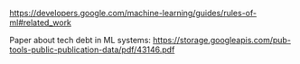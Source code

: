 
https://developers.google.com/machine-learning/guides/rules-of-ml#related_work

Paper about tech debt in ML systems: https://storage.googleapis.com/pub-tools-public-publication-data/pdf/43146.pdf
